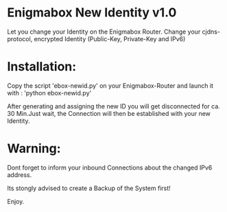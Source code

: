 Enigmabox New Identity v1.0
============================

Let you change your Identity on the Enigmabox Router.
Change your cjdns-protocol, encrypted Identity (Public-Key, Private-Key and IPv6)


Installation:
=============

Copy the script 'ebox-newid.py' on your Enigmabox-Router and launch it with : 'python ebox-newid.py'

After generating and assigning the new ID you will get disconnected for ca. 30 Min.Just wait, the Connection will then be established with your new Identity.


Warning:
========

Dont forget to inform your inbound Connections about the changed IPv6 address.

Its stongly advised to create a Backup of the System first!

Enjoy.
